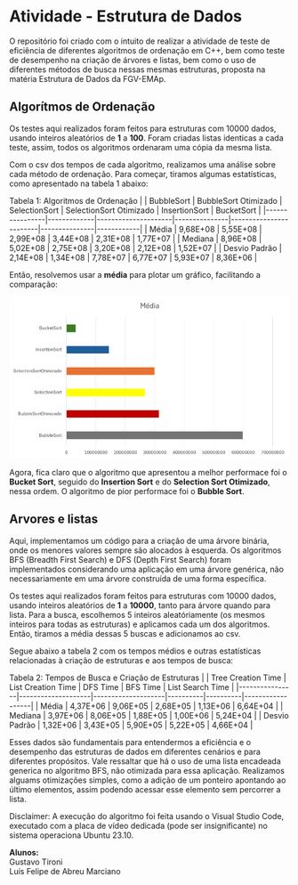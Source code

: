 # Atividade - Estrutura de Dados
O repositório foi criado com o intuito de realizar a atividade de teste de eficiência de diferentes algoritmos de ordenação em C++, bem como teste de desempenho na criação de árvores e listas, bem como o uso de diferentes métodos de busca nessas mesmas estruturas, proposta na matéria Estrutura de Dados da FGV-EMAp.

## Algorítmos de Ordenação

Os testes aqui realizados foram feitos para estruturas com 10000 dados, usando inteiros aleatórios de **1** a **100**. Foram criadas listas identicas a cada teste, assim, todos os algoritmos ordenaram uma cópia da mesma lista.

Com o csv dos tempos de cada algoritmo, realizamos uma análise sobre cada método de ordenação. Para começar, tiramos algumas estatísticas, como apresentado na tabela 1 abaixo:

Tabela 1: Algoritmos de Ordenação
|                | BubbleSort  | BubbleSort Otimizado | SelectionSort | SelectionSort Otimizado | InsertionSort | BucketSort |
|----------------|-------------|---------------------|---------------|------------------------|---------------|------------|
| Média          | 9,68E+08    | 5,55E+08            | 2,99E+08      | 3,44E+08              | 2,31E+08      | 1,77E+07   |
| Mediana        | 8,96E+08    | 5,02E+08            | 2,75E+08      | 3,20E+08              | 2,12E+08      | 1,52E+07   |
| Desvio Padrão  | 2,14E+08    | 1,34E+08            | 7,78E+07      | 6,77E+07              | 5,93E+07      | 8,36E+06   |

Então, resolvemos usar a **média** para plotar um gráfico, facilitando a comparação:

<img src="analise/grafico.png">

Agora, fica claro que o algoritmo que apresentou a melhor performace foi o **Bucket Sort**, seguido do **Insertion Sort** e do **Selection Sort Otimizado**, nessa ordem. O algoritmo de pior performace foi o **Bubble Sort**.

## Arvores e listas

Aqui, implementamos um código para a criação de uma árvore binária, onde os menores valores sempre são alocados à esquerda. Os algoritmos BFS (Breadth First Search) e DFS (Depth First Search) foram implementados considerando uma aplicação em uma árvore genérica, não necessariamente em uma árvore construída de uma forma específica.

Os testes aqui realizados foram feitos para estruturas com 10000 dados, usando inteiros aleatórios de **1** a **10000**, tanto para árvore quando para lista. Para a busca, escolhemos 5 inteiros aleatóriamente (os mesmos inteiros para todas as estruturas) e aplicamos cada um dos algoritmos. Então, tiramos a média dessas 5 buscas e adicionamos ao csv.

Segue abaixo a tabela 2 com os tempos médios e outras estatísticas relacionadas à criação de estruturas e aos tempos de busca:

Tabela 2: Tempos de Busca e Criação de Estruturas
|                | Tree Creation Time | List Creation Time | DFS Time | BFS Time | List Search Time |
|----------------|--------------------|--------------------|----------|----------|------------------|
| Média          | 4,37E+06           | 9,06E+05           | 2,68E+05 | 1,13E+06 | 6,64E+04         |
| Mediana        | 3,97E+06           | 8,06E+05           | 1,88E+05 | 1,00E+06 | 5,24E+04         |
| Desvio Padrão  | 1,32E+06           | 3,43E+05           | 5,90E+05 | 5,22E+05 | 4,66E+04         |

Esses dados são fundamentais para entendermos a eficiência e o desempenho das estruturas de dados em diferentes cenários e para diferentes propósitos. Vale ressaltar que há o uso de uma lista encadeada generica no algoritmo BFS, não otimizada para essa aplicação. Realizamos alguams otimizações simples, como a adição de um ponteiro apontando ao último elementos, assim podendo acessar esse elemento sem percorrer a lista.

Disclaimer: A execução do algoritmo foi feita usando o Visual Studio Code, executado com a placa de vídeo dedicada (pode ser insignificante) no sistema operaciona Ubuntu 23.10.


**Alunos:**\
Gustavo Tironi\
Luís Felipe de Abreu Marciano
